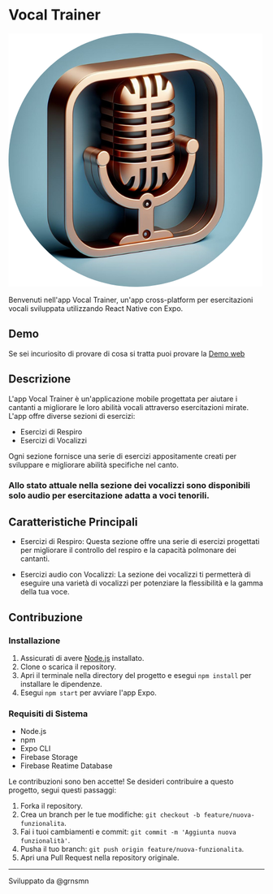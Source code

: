 # Vocal Trainer

![Logo](./assets/icon.png)

Benvenuti nell'app Vocal Trainer, un'app cross-platform per esercitazioni vocali sviluppata utilizzando React Native con Expo.

## Demo
Se sei incuriosito di provare di cosa si tratta puoi provare la [Demo web](https://vocaltrainer.netlify.app/)

## Descrizione

L'app Vocal Trainer è un'applicazione mobile progettata per aiutare i cantanti a migliorare le loro abilità vocali attraverso esercitazioni mirate. L'app offre diverse sezioni di esercizi:

- Esercizi di Respiro
- Esercizi di Vocalizzi

Ogni sezione fornisce una serie di esercizi appositamente creati per sviluppare e migliorare abilità specifiche nel canto.

### **Allo stato attuale nella sezione dei vocalizzi sono disponibili solo audio per esercitazione adatta a voci tenorili.**

## Caratteristiche Principali

- Esercizi di Respiro: Questa sezione offre una serie di esercizi progettati per migliorare il controllo del respiro e la capacità polmonare dei cantanti.
<!-- 
- Esercizi Ritmici: Qui troverai esercizi per affinare il senso del ritmo e la precisione nell'interpretazione delle note musicali. (Ancora in fase progettuale) -->

- Esercizi audio con Vocalizzi: La sezione dei vocalizzi ti permetterà di eseguire una varietà di vocalizzi per potenziare la flessibilità e la gamma della tua voce.

## Contribuzione

### Installazione

1. Assicurati di avere [Node.js](https://nodejs.org/) installato.
2. Clone o scarica il repository.
3. Apri il terminale nella directory del progetto e esegui `npm install` per installare le dipendenze.
4. Esegui `npm start` per avviare l'app Expo.


### Requisiti di Sistema

- Node.js
- npm
- Expo CLI
- Firebase Storage
- Firebase Reatime Database


Le contribuzioni sono ben accette! Se desideri contribuire a questo progetto, segui questi passaggi:

1. Forka il repository.
2. Crea un branch per le tue modifiche: `git checkout -b feature/nuova-funzionalita`.
3. Fai i tuoi cambiamenti e commit: `git commit -m 'Aggiunta nuova funzionalità'`.
4. Pusha il tuo branch: `git push origin feature/nuova-funzionalita`.
5. Apri una Pull Request nella repository originale.

---

Sviluppato da @grnsmn
